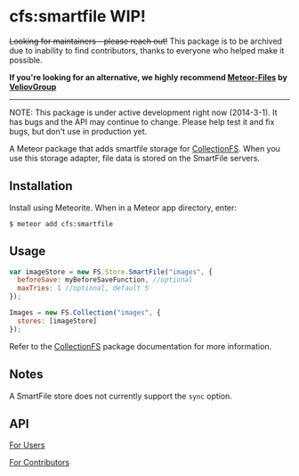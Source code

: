 cfs:smartfile WIP!
=========================

~~Looking for maintainers - please reach out!~~
This package is to be archived due to inability to find contributors, thanks to everyone who helped make it possible.

**If you're looking for an alternative, we highly recommend [Meteor-Files](https://github.com/VeliovGroup/Meteor-Files) by [VeliovGroup](https://github.com/VeliovGroup)**

---

NOTE: This package is under active development right now (2014-3-1). It has
bugs and the API may continue to change. Please help test it and fix bugs,
but don't use in production yet.

A Meteor package that adds smartfile storage for
[CollectionFS](https://github.com/CollectionFS/Meteor-CollectionFS). When you
use this storage adapter, file data is stored on the SmartFile servers.

## Installation

Install using Meteorite. When in a Meteor app directory, enter:

```
$ meteor add cfs:smartfile
```

## Usage

```js
var imageStore = new FS.Store.SmartFile("images", {
  beforeSave: myBeforeSaveFunction, //optional
  maxTries: 1 //optional, default 5
});

Images = new FS.Collection("images", {
  stores: [imageStore]
});
```

Refer to the [CollectionFS](https://github.com/CollectionFS/Meteor-CollectionFS)
package documentation for more information.

## Notes

A SmartFile store does not currently support the `sync` option.

## API

[For Users](https://github.com/CollectionFS/Meteor-cfs-smartfile/blob/master/api.md)

[For Contributors](https://github.com/CollectionFS/Meteor-cfs-smartfile/blob/master/internal.api.md)
